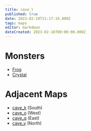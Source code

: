```yaml
---
title: cave_l
published: true
date: 2023-02-28T21:17:19.000Z
tags: maps
editor: markdown
dateCreated: 2023-02-16T00:00:00.000Z
---
```



# Monsters
 * [Frog](/monsters/frog)
 * [Crystal](/monsters/crystal)

# Adjacent Maps
 * [cave_k](/maps/cave_k) (South)
 * [cave_o](/maps/cave_o) (West)
 * [cave_q](/maps/cave_q) (East)
 * [cave_y](/maps/cave_y) (North)
